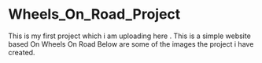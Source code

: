 # Wheels_On_Road_Project

This is my first project which i am uploading here . This is a simple website based On Wheels On Road
Below are some of the images the project i have created.
